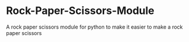 # Rock-Paper-Scissors-Module
A rock paper scissors module for python to make it easier to make a rock paper scissors
